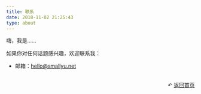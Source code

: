 ```yaml
---
title: 联系
date: 2018-11-02 21:25:43
type: about
---
```


嗨，我是……

如果你对任何话题感兴趣，欢迎联系我：

- 邮箱：[hello@smallyu.net](mailto:hello@smallyu.net)

<br>

<div style="text-align: right;">
  ↶ <a href="/">返回首页</a>
</div>
